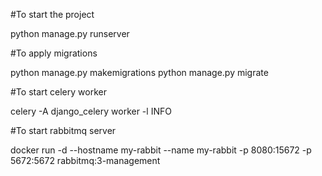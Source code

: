 #To start the project

python manage.py runserver

#To apply migrations

python manage.py makemigrations
python manage.py migrate

#To start celery worker

celery -A django_celery worker -l INFO

#To start rabbitmq server 

docker run -d --hostname my-rabbit --name my-rabbit -p 8080:15672 -p 5672:5672 rabbitmq:3-management